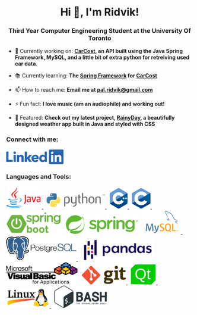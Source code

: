 <h1 align="center">Hi 👋, I'm Ridvik! </h1>
<h3 align="center">Third Year Computer Engineering Student at the University Of Toronto</h3>

- 🔭 Currently working on: **[CarCost](https://github.com/ridvikpal/CarCost), an API built using the Java Spring Framework, MySQL, and a little bit of extra python for retreiving used car data**.

- 📚 Currently learning: **The [Spring Framework](https://spring.io/) for [CarCost](https://github.com/ridvikpal/CarCost)**
 
- 📫 How to reach me: **Email me at [pal.ridvik@gmail.com](pal.ridvik@gmail.com)**

- ⚡ Fun fact: **I love music (am an audiophile) and working out!**

- 🚩 Featured: **Check out my latest project, [RainyDay](https://github.com/ridvikpal/RainyDay), a beautifully designed weather app built in Java and styled with CSS**

<h3 align="left">Connect with me:</h3>
<p align="left">
<a href="https://linkedin.com/in/ridvikpal" target="blank"><img align="center" src="icons/linkedin_logo.png" alt="ridvikpal" height="40" width=auto /></a>
</p>

<h3 align="left">Languages and Tools:</h3>

<p align="left">
    <a href="https://www.java.com" target="_blank" rel="noreferrer"> <img src="icons/java_icon.png" alt="java" width=auto height="60"/> </a>
    &nbsp;
    <a href="https://www.python.org" target="_blank" rel="noreferrer"> <img src="icons/python_logo.png" alt="python" width=auto height="45"/> </a>
    &nbsp;
    <a href="https://www.w3schools.com/cpp/" target="_blank" rel="noreferrer"> <img src="icons/C++_logo.svg" alt="cplusplus" width=auto height="55"/> </a>
    &nbsp;
    <a href="https://www.cprogramming.com/" target="_blank" rel="noreferrer"> <img src="icons/C_logo.svg" alt="c" width=auto height="55"/> </a>
    &nbsp;
    <a href="https://spring.io/projects/spring-boot" target="_blank" rel="noreferrer"> <img src="icons/spring_boot_logo.png" alt="bash" width=auto height="60"/></a>
    &nbsp;
    <a href="https://spring.io/projects/spring-framework" target="_blank" rel="noreferrer"> <img src="icons/spring_logo.png" alt="bash" width=auto height="50"/></a>
    &nbsp;
    <a href="https://www.mysql.com/" target="_blank" rel="noreferrer"> <img src="icons/mysql_logo.png" alt="mysql" width=auto height="65"/> </a>
    &nbsp;
    <a href="https://www.postgresql.org/" target="_blank" rel="noreferrer"> <img src="icons/postgresql_logo.png" alt="mysql" width=auto height="70"/> </a>
    &nbsp;
    <a href="" target="_blank" rel="noreferrer"> <img src="icons/pandas_logo.png" alt="bash" width=auto height="60"/></a>
    &nbsp;
    <a href="https://learn.microsoft.com/en-us/office/vba/library-reference/concepts/getting-started-with-vba-in-office" target="_blank" rel="noreferrer"> <img src="icons/vba_logo.svg" alt="bash" width=auto height="60"/></a>
    &nbsp;
    <a href="https://git-scm.com/" target="_blank" rel="noreferrer"> <img src="icons/git_icon.png" alt="git" width=auto height="50"/> </a>
    &nbsp;
    <a href="https://www.qt.io/" target="_blank" rel="noreferrer"> <img src="icons/qt_logo.png" alt="qt" width=auto height="55"/> </a>
    &nbsp;
    <a href="https://www.linux.org/" target="_blank" rel="noreferrer"> <img src="icons/linux_logo.png" alt="linux" width=auto height="55"/> </a>
    &nbsp;
    <a href="https://www.gnu.org/software/bash/" target="_blank" rel="noreferrer"> <img src="icons/bash_icon.png" alt="bash" width=auto height="60"/></a>
    &nbsp;
</p>

<!-- <p><img align="left" src="https://github-readme-stats.vercel.app/api/top-langs?username=ridvikpal&show_icons=true&locale=en&layout=compact" alt="ridvikpal" /></p> -->

<!-- <p>&nbsp;<img align="center" src="https://github-readme-stats.vercel.app/api?username=ridvikpal&show_icons=true&locale=en" alt="ridvikpal" /></p> -->

<!-- <p><img align="center" src="https://github-readme-streak-stats.herokuapp.com/?user=ridvikpal&" alt="ridvikpal" /></p> -->
